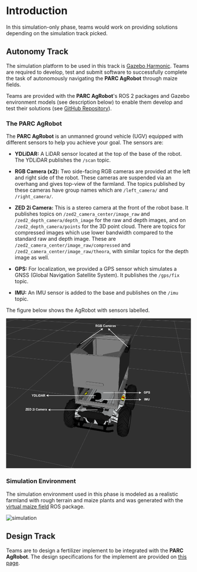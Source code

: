 # Introduction

In this simulation-only phase, teams would work on providing solutions depending on the simulation track picked.

## Autonomy Track

The simulation platform to be used in this track is [Gazebo Harmonic](https://gazebosim.org/docs/harmonic/install_ubuntu/). Teams are required to develop, test and submit software to successfully complete the task of autonomously navigating the **PARC AgRobot** through maize fields. 

Teams are provided with the **PARC AgRobot**'s ROS 2 packages and Gazebo environment models (see description below) to enable them develop and test their solutions (see [GitHub Repository](https://github.com/PARC-Robotics/PARC2025-Engineers-League)).

### The PARC AgRobot

The **PARC AgRobot** is an unmanned ground vehicle (UGV) equipped with different sensors to help you achieve your goal. The sensors are:

* **YDLiDAR:** A LiDAR sensor located at the top of the base of the robot. The YDLiDAR publishes the `/scan` topic.

* **RGB Camera (x2):** Two side-facing RGB cameras are provided at the left and right side of the robot. These cameras are suspended via an overhang and gives top-view of the farmland. The topics published by these cameras have group names which are `/left_camera/` and `/right_camera/`.

* **ZED 2i Camera:** This is a stereo camera at the front of the robot base. It publishes topics on `/zed2_camera_center/image_raw` and `/zed2_depth_camera/depth_image` for the raw and depth images, and on `/zed2_depth_camera/points` for the 3D point cloud. There are topics for compressed images which use lower bandwidth compared to the standard raw and depth image. These are `/zed2_camera_center/image_raw/compressed` and `/zed2_camera_center/image_raw/theora`, with similar topics for the depth image as well.

* **GPS:** For localization, we provided a GPS sensor which simulates a GNSS (Global Navigation Satellite System). It publishes the `/gps/fix` topic.

* **IMU:** An IMU sensor is added to the base and publishes on the `/imu` topic.

The figure below shows the AgRobot with sensors labelled.

![robot](../assets/robot_sensor_label.png)


### Simulation Environment

The simulation environment used in this phase is modeled as a realistic farmland with rough terrain and maize plants and was generated with the [virtual maize field](https://github.com/FieldRobotEvent/virtual_maize_field) ROS package.

![simulation](../assets/world_description.png)

## Design Track

Teams are to design a fertilizer implement to be integrated with the **PARC AgRobot**. The design specifications for the implement are provided on [this page](../phase-1/design-track.md).

<!-- This phase will evaluate the teams' capabilities to successfully complete these fundamental tasks required to compete in phase 2 (on the physical robot). -->